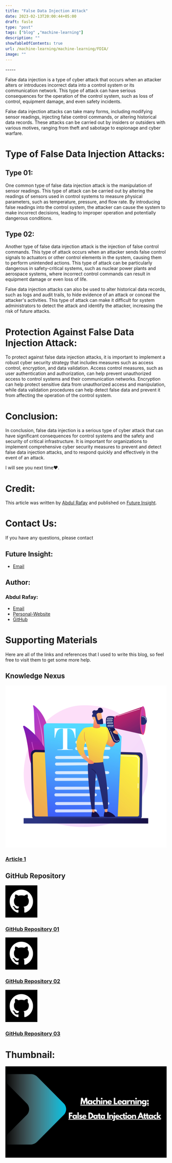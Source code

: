 ```yaml
---
title: "False Data Injection Attack"
date: 2023-02-13T20:00:44+05:00
draft: fasle
type: "post"
tags: ["blog" ,"machine-learning"]
description: ""
showTableOfContents: true
url: /machine-learning/machine-learning/FDIA/
image: ""
---
```

<link rel="stylesheet" href="/css/reference-content/reference-content.css">
-----

False data injection is a type of cyber attack that occurs when an attacker alters or introduces incorrect data into a control system or its communication network. This type of attack can have serious consequences for the operation of the control system, such as loss of control, equipment damage, and even safety incidents.

False data injection attacks can take many forms, including modifying sensor readings, injecting false control commands, or altering historical data records. These attacks can be carried out by insiders or outsiders with various motives, ranging from theft and sabotage to espionage and cyber warfare.

# Type of False Data Injection Attacks:
## Type 01:
One common type of false data injection attack is the manipulation of sensor readings. This type of attack can be carried out by altering the readings of sensors used in control systems to measure physical parameters, such as temperature, pressure, and flow rate. By introducing false readings into the control system, the attacker can cause the system to make incorrect decisions, leading to improper operation and potentially dangerous conditions.

## Type 02:
Another type of false data injection attack is the injection of false control commands. This type of attack occurs when an attacker sends false control signals to actuators or other control elements in the system, causing them to perform unintended actions. This type of attack can be particularly dangerous in safety-critical systems, such as nuclear power plants and aerospace systems, where incorrect control commands can result in equipment damage or even loss of life.

False data injection attacks can also be used to alter historical data records, such as logs and audit trails, to hide evidence of an attack or conceal the attacker's activities. This type of attack can make it difficult for system administrators to detect the attack and identify the attacker, increasing the risk of future attacks.

# Protection Against False Data Injection Attack:
To protect against false data injection attacks, it is important to implement a robust cyber security strategy that includes measures such as access control, encryption, and data validation. Access control measures, such as user authentication and authorization, can help prevent unauthorized access to control systems and their communication networks. Encryption can help protect sensitive data from unauthorized access and manipulation, while data validation procedures can help detect false data and prevent it from affecting the operation of the control system.

# Conclusion:
In conclusion, false data injection is a serious type of cyber attack that can have significant consequences for control systems and the safety and security of critical infrastructure. It is important for organizations to implement comprehensive cyber security measures to prevent and detect false data injection attacks, and to respond quickly and effectively in the event of an attack.

I will see you next time❤️.

# Credit:
This article was written by [Abdul Rafay](https://rafay99.info) and published on [Future Insight](https://futureinsight.blog).

# Contact Us: 
If you have any questions, please contact
## Future Insight:
- [Email](mailto:fututeinsight@gmail.com)
## Author:
### Abdul Rafay:
- [Email](mailto:99marafay@gmail.com)
- [Personal-Website](/author)
- [GitHub](github.com/rafay99-epic) 



# Supporting Materials
Here are all of the links and references that I used to write this blog, so feel free to visit them to get some more help.
## Knowledge Nexus
<div class="cards-container">
  <a class="card" href="https://crashtest-security.com/false-data-injection-attack/">
    <img src="/images/content-icons/19197011.jpg" alt="Article 1">
    <h3 class="title">Article 1</h3>
  </a>
</div>

## GitHub Repository
<div class="cards-container">
  <a class="card" href="https://github.com/wsyCUHK/WSYCUHK_FDIA">
    <img src="/images/content-icons/Github-Logo.png" alt="GitHub Repo 1">
    <h3 class="title">GitHub Repository 01</h3>
  </a>

  <a class="card" href="https://github.com/dependable-cps/FDIA-PdM">
    <img src="/images/content-icons/Github-Logo.png" alt="GitHub Repo 1">
    <h3 class="title">GitHub Repository 02</h3>
  </a>

  <a class="card" href="https://github.com/urwithajit9/FDIA-classification">
    <img src="/images/content-icons/Github-Logo.png" alt="GitHub Repo 1">
    <h3 class="title">GitHub Repository 03</h3>
  </a>
</div>

# Thumbnail:
![image](/images/2023/Machine-Learning/FDIA/False-Data-Injection-Attack.png)

